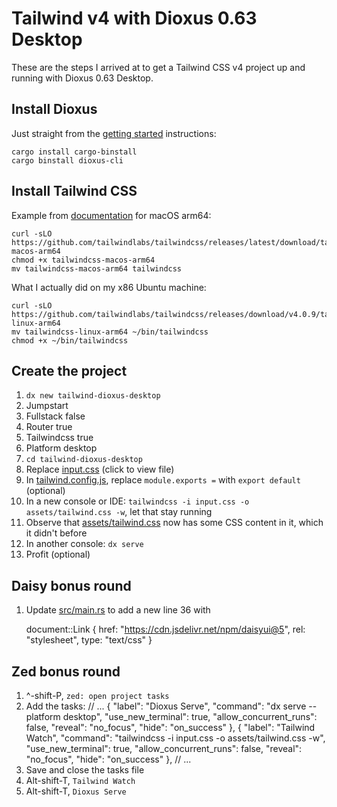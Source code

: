 # Tailwind v4 with Dioxus 0.63 Desktop

These are the steps I arrived at to get a Tailwind CSS v4 project up and running with Dioxus 0.63 Desktop.

## Install Dioxus

Just straight from the [getting started](https://dioxuslabs.com/learn/0.6/getting_started/#) instructions:

    cargo install cargo-binstall
    cargo binstall dioxus-cli

## Install Tailwind CSS

Example from [documentation](https://tailwindcss.com/docs/installation) for macOS arm64:

    curl -sLO https://github.com/tailwindlabs/tailwindcss/releases/latest/download/tailwindcss-macos-arm64
    chmod +x tailwindcss-macos-arm64
    mv tailwindcss-macos-arm64 tailwindcss

What I actually did on my x86 Ubuntu machine:

    curl -sLO https://github.com/tailwindlabs/tailwindcss/releases/download/v4.0.9/tailwindcss-linux-arm64
    mv tailwindcss-linux-arm64 ~/bin/tailwindcss
    chmod +x ~/bin/tailwindcss

## Create the project

1. `dx new tailwind-dioxus-desktop`
  1. Jumpstart
  1. Fullstack false
  1. Router true
  1. Tailwindcss true
  1. Platform desktop
1. `cd tailwind-dioxus-desktop`
1. Replace [input.css](./input.css) (click to view file)
1. In [tailwind.config.js](./tailwind.config.js), replace `module.exports =` with `export default` (optional)
1. In a new console or IDE: `tailwindcss -i input.css -o assets/tailwind.css -w`, let that stay running
1. Observe that [assets/tailwind.css](./assets/tailwind.css) now has some CSS content in it, which it didn't before
1. In another console: `dx serve`
1. Profit (optional)

## Daisy bonus round

1. Update [src/main.rs](./src/main.rs) to add a new line 36 with

    document::Link { href: "https://cdn.jsdelivr.net/npm/daisyui@5", rel: "stylesheet", type: "text/css" }

## Zed bonus round

1. ^-shift-P, `zed: open project tasks`
1. Add the tasks:
    // ...
      {
        "label": "Dioxus Serve",
        "command": "dx serve --platform desktop",
        "use_new_terminal": true,
        "allow_concurrent_runs": false,
        "reveal": "no_focus",
        "hide": "on_success"
      },
      {
        "label": "Tailwind Watch",
        "command": "tailwindcss -i input.css -o assets/tailwind.css -w",
        "use_new_terminal": true,
        "allow_concurrent_runs": false,
        "reveal": "no_focus",
        "hide": "on_success"
      },
    // ...
1. Save and close the tasks file
1. Alt-shift-T, `Tailwind Watch`
1. Alt-shift-T, `Dioxus Serve`

